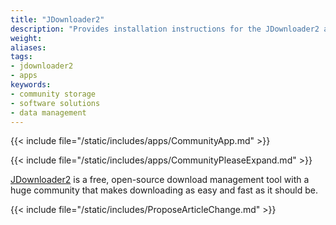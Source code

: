 ```yaml
---
title: "JDownloader2"
description: "Provides installation instructions for the JDownloader2 application in TrueNAS."
weight: 
aliases:
tags:
- jdownloader2
- apps
keywords:
- community storage
- software solutions
- data management
---
```


{{< include file="/static/includes/apps/CommunityApp.md" >}}

{{< include file="/static/includes/apps/CommunityPleaseExpand.md" >}}

<a href="https://jdownloader.org/">JDownloader2</a> is a free, open-source download management tool with a huge community that makes downloading as easy and fast as it should be.

{{< include file="/static/includes/ProposeArticleChange.md" >}}
